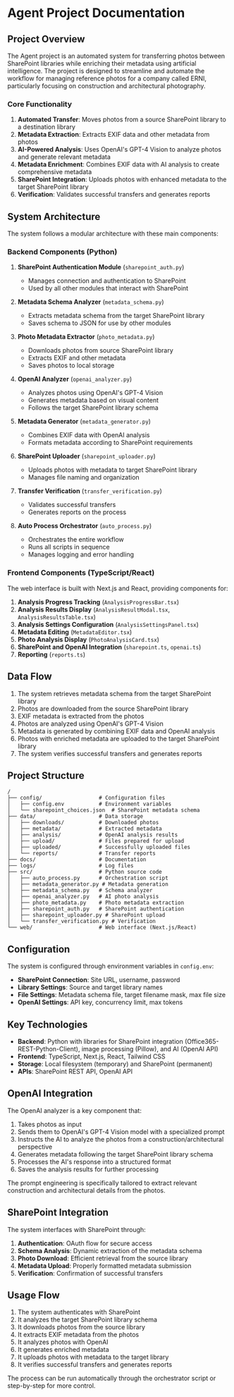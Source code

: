# Agent Project Documentation

## Project Overview

The Agent project is an automated system for transferring photos between SharePoint libraries while enriching their metadata using artificial intelligence. The project is designed to streamline and automate the workflow for managing reference photos for a company called ERNI, particularly focusing on construction and architectural photography.

### Core Functionality

1. **Automated Transfer**: Moves photos from a source SharePoint library to a destination library
2. **Metadata Extraction**: Extracts EXIF data and other metadata from photos
3. **AI-Powered Analysis**: Uses OpenAI's GPT-4 Vision to analyze photos and generate relevant metadata
4. **Metadata Enrichment**: Combines EXIF data with AI analysis to create comprehensive metadata
5. **SharePoint Integration**: Uploads photos with enhanced metadata to the target SharePoint library
6. **Verification**: Validates successful transfers and generates reports

## System Architecture

The system follows a modular architecture with these main components:

### Backend Components (Python)

1. **SharePoint Authentication Module** (`sharepoint_auth.py`)
   - Manages connection and authentication to SharePoint
   - Used by all other modules that interact with SharePoint

2. **Metadata Schema Analyzer** (`metadata_schema.py`)
   - Extracts metadata schema from the target SharePoint library
   - Saves schema to JSON for use by other modules

3. **Photo Metadata Extractor** (`photo_metadata.py`)
   - Downloads photos from source SharePoint library
   - Extracts EXIF and other metadata
   - Saves photos to local storage

4. **OpenAI Analyzer** (`openai_analyzer.py`)
   - Analyzes photos using OpenAI's GPT-4 Vision
   - Generates metadata based on visual content
   - Follows the target SharePoint library schema

5. **Metadata Generator** (`metadata_generator.py`)
   - Combines EXIF data with OpenAI analysis
   - Formats metadata according to SharePoint requirements

6. **SharePoint Uploader** (`sharepoint_uploader.py`)
   - Uploads photos with metadata to target SharePoint library
   - Manages file naming and organization

7. **Transfer Verification** (`transfer_verification.py`)
   - Validates successful transfers
   - Generates reports on the process

8. **Auto Process Orchestrator** (`auto_process.py`)
   - Orchestrates the entire workflow
   - Runs all scripts in sequence
   - Manages logging and error handling

### Frontend Components (TypeScript/React)

The web interface is built with Next.js and React, providing components for:

1. **Analysis Progress Tracking** (`AnalysisProgressBar.tsx`)
2. **Analysis Results Display** (`AnalysisResultModal.tsx`, `AnalysisResultsTable.tsx`)
3. **Analysis Settings Configuration** (`AnalysisSettingsPanel.tsx`)
4. **Metadata Editing** (`MetadataEditor.tsx`)
5. **Photo Analysis Display** (`PhotoAnalysisCard.tsx`)
6. **SharePoint and OpenAI Integration** (`sharepoint.ts`, `openai.ts`)
7. **Reporting** (`reports.ts`)

## Data Flow

1. The system retrieves metadata schema from the target SharePoint library
2. Photos are downloaded from the source SharePoint library
3. EXIF metadata is extracted from the photos
4. Photos are analyzed using OpenAI's GPT-4 Vision
5. Metadata is generated by combining EXIF data and OpenAI analysis
6. Photos with enriched metadata are uploaded to the target SharePoint library
7. The system verifies successful transfers and generates reports

## Project Structure

```
/
├── config/                  # Configuration files
│   ├── config.env           # Environment variables
│   └── sharepoint_choices.json  # SharePoint metadata schema
├── data/                    # Data storage
│   ├── downloads/           # Downloaded photos
│   ├── metadata/            # Extracted metadata
│   ├── analysis/            # OpenAI analysis results
│   ├── upload/              # Files prepared for upload
│   ├── uploaded/            # Successfully uploaded files
│   └── reports/             # Transfer reports
├── docs/                    # Documentation
├── logs/                    # Log files
├── src/                     # Python source code
│   ├── auto_process.py      # Orchestration script
│   ├── metadata_generator.py # Metadata generation
│   ├── metadata_schema.py   # Schema analyzer
│   ├── openai_analyzer.py   # AI photo analysis
│   ├── photo_metadata.py    # Photo metadata extraction
│   ├── sharepoint_auth.py   # SharePoint authentication
│   ├── sharepoint_uploader.py # SharePoint upload
│   └── transfer_verification.py # Verification
└── web/                     # Web interface (Next.js/React)
```

## Configuration

The system is configured through environment variables in `config.env`:

- **SharePoint Connection**: Site URL, username, password
- **Library Settings**: Source and target library names
- **File Settings**: Metadata schema file, target filename mask, max file size
- **OpenAI Settings**: API key, concurrency limit, max tokens

## Key Technologies

- **Backend**: Python with libraries for SharePoint integration (Office365-REST-Python-Client), image processing (Pillow), and AI (OpenAI API)
- **Frontend**: TypeScript, Next.js, React, Tailwind CSS
- **Storage**: Local filesystem (temporary) and SharePoint (permanent)
- **APIs**: SharePoint REST API, OpenAI API

## OpenAI Integration

The OpenAI analyzer is a key component that:

1. Takes photos as input
2. Sends them to OpenAI's GPT-4 Vision model with a specialized prompt
3. Instructs the AI to analyze the photos from a construction/architectural perspective
4. Generates metadata following the target SharePoint library schema
5. Processes the AI's response into a structured format
6. Saves the analysis results for further processing

The prompt engineering is specifically tailored to extract relevant construction and architectural details from the photos.

## SharePoint Integration

The system interfaces with SharePoint through:

1. **Authentication**: OAuth flow for secure access
2. **Schema Analysis**: Dynamic extraction of the metadata schema
3. **Photo Download**: Efficient retrieval from the source library
4. **Metadata Upload**: Properly formatted metadata submission
5. **Verification**: Confirmation of successful transfers

## Usage Flow

1. The system authenticates with SharePoint
2. It analyzes the target SharePoint library schema
3. It downloads photos from the source library
4. It extracts EXIF metadata from the photos
5. It analyzes photos with OpenAI
6. It generates enriched metadata
7. It uploads photos with metadata to the target library
8. It verifies successful transfers and generates reports

The process can be run automatically through the orchestrator script or step-by-step for more control.
